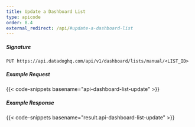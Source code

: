 ```yaml
---
title: Update a Dashboard List
type: apicode
order: 8.4
external_redirect: /api/#update-a-dashboard-list
---
```


##### Signature

`PUT https://api.datadoghq.com/api/v1/dashboard/lists/manual/<LIST_ID>`

##### Example Request

{{< code-snippets basename="api-dashboard-list-update" >}}

##### Example Response

{{< code-snippets basename="result.api-dashboard-list-update" >}}
